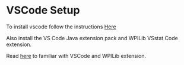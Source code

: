 # VSCode Setup

To install vscode follow the instructions [Here](https://wpilib.screenstepslive.com/s/currentCS/m/79833/l/932382-installing-vs-code )

Also install the VS Code Java extension pack and WPILib VSstat Code extension.

Read [here](https://wpilib.screenstepslive.com/s/currentCS/m/79833/l/941601-vs-code-basics-and-wpilib-in-vs-code) to familiar with VSCode and WPILib extension.


